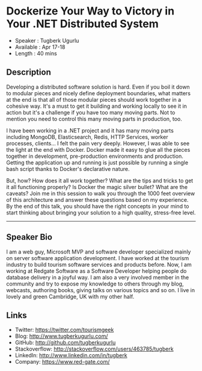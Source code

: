 Dockerize Your Way to Victory in Your .NET Distributed System
========================

* Speaker   : Tugberk Ugurlu
* Available : Apr 17-18 
* Length    : 40 mins

Description
-----------

Developing a distributed software solution is hard. Even if you boil it down to modular pieces and nicely define deployment boundaries, what matters at the end is that all of those modular pieces should work together in a cohesive way. It's a must to get it building and working locally to see it in action but it's a challenge if you have too many moving parts. Not to mention you need to control this many moving parts in production, too.

I have been working in a .NET project and it has many moving parts including MongoDB, Elasticsearch, Redis, HTTP Services, worker processes, clients... I felt the pain very deeply. However, I was able to see the light at the end with Docker. Docker made it easy to glue all the pieces together in development, pre-production environments and production. Getting the application up and running is just possible by running a single bash script thanks to Docker's declarative nature.

But, how? How does it all work together? What are the tips and tricks to get it all functioning properly? Is Docker the magic silver bullet? What are the caveats? Join me in this session to walk you through the 1000 feet overview of this architecture and answer these questions based on my experience. By the end of this talk, you should have the right concepts in your mind to start thinking about bringing your solution to a high quality, stress-free level.

---------------

Speaker Bio
-----------

I am a web guy, Microsoft MVP and software developer specialized mainly on server software application development. I have worked at the tourism industry to build tourism software services and products before. Now, I am working at Redgate Software as a Software Developer helping people do database delivery in a joyful way. I am also a very involved member in the community and try to expose my knowledge to others through my blog, webcasts, authoring books, giving talks on various topics and so on. I live in lovely and green Cambridge, UK with my other half.

Links
-----

 - Twitter: https://twitter.com/tourismgeek
 - Blog: http://www.tugberkugurlu.com/
 - GitHub: http://github.com/tugberkugurlu
 - Stackoverflow: http://stackoverflow.com/users/463785/tugberk
 - LinkedIn: http://www.linkedin.com/in/tugberk
 - Company: https://www.red-gate.com/
